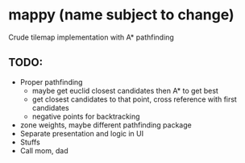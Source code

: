 # mappy (name subject to change)

Crude tilemap implementation with A\* pathfinding

## TODO:

- Proper pathfinding
  - maybe get euclid closest candidates then A\* to get best
  - get closest candidates to that point, cross reference with first candidates
  - negative points for backtracking
- zone weights, maybe different pathfinding package
- Separate presentation and logic in UI
- Stuffs
- Call mom, dad
